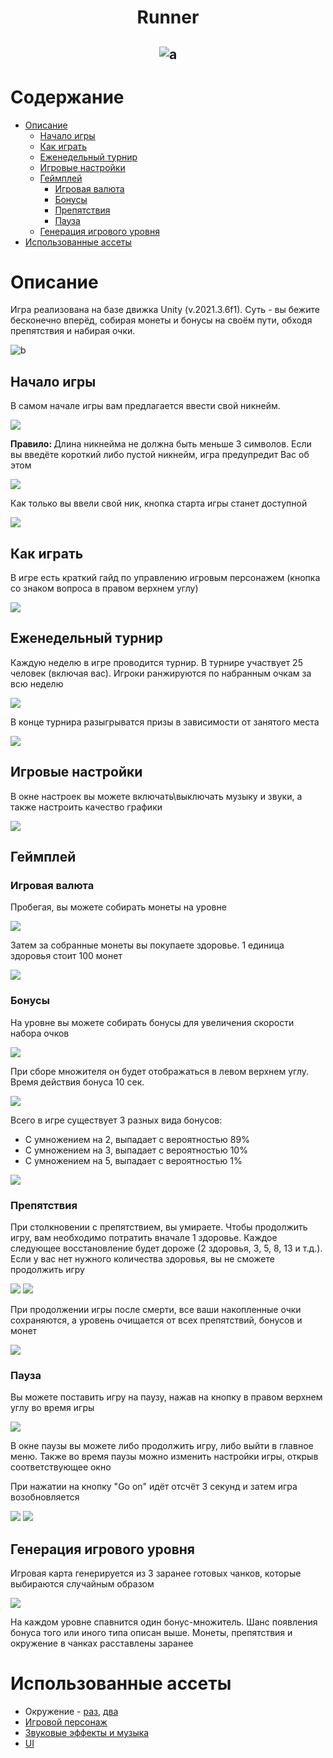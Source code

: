<h1 align="center">Runner</h1>
<h2 align="center">

![a](Assets/Icons/icon.png)

</h2>

# Содержание
* [Описание](#описание)
    * [Начало игры](#начало-игры)
    * [Как играть](#как-играть)
    * [Еженедельный турнир](#еженедельный-турнир)
    * [Игровые настройки](#игровые-настройки)
    * [Геймплей](#геймплей)
      * [Игровая валюта](#игровая-валюта)
      * [Бонусы](#бонусы)
      * [Препятствия](#препятствия)
      * [Пауза](#пауза)
    * [Генерация игрового уровня](#генерация-игрового-уровня)
* [Использованные ассеты](#использованные-ассеты)

# Описание
Игра реализована на базе движка Unity (v.2021.3.6f1). 
Суть - вы бежите бесконечно вперёд, собирая монеты и 
бонусы на своём пути, обходя препятствия и набирая очки.

![b](Screenshots/Screenshot_20220826-230701_Runner.jpg)

## Начало игры

В самом начале игры вам предлагается ввести свой никнейм.

![](Screenshots/Screenshot_1.png)

<b> Правило: </b> Длина никнейма не должна быть меньше 3
символов. Если вы введёте короткий либо пустой никнейм,
игра предупредит Вас об этом

![](Screenshots/Screenshot_2.png)

Как только вы ввели свой ник, кнопка старта игры станет 
доступной

![](Screenshots/Screenshot_3.png)

## Как играть

В игре есть краткий гайд по управлению игровым персонажем
(кнопка со знаком вопроса в правом верхнем углу)

![](Screenshots/Screenshot_4.png)

## Еженедельный турнир

Каждую неделю в игре проводится турнир. В турнире участвует
25 человек (включая вас). Игроки ранжируются по набранным 
очкам за всю неделю

![](Screenshots/Screenshot_5.png)

В конце турнира разыгрыватся призы в зависимости от занятого
места

![](Screenshots/Screenshot_18.png)

## Игровые настройки

В окне настроек вы можете включать\выключать музыку и звуки,
а также настроить качество графики

![](Screenshots/Screenshot_7.png)

## Геймплей

### Игровая валюта

Пробегая, вы можете собирать монеты на уровне

![](Screenshots/Screenshot_8.png)

Затем за собранные монеты вы покупаете здоровье. 1 единица
здоровья стоит 100 монет

![](Screenshots/Screenshot_6.png)

### Бонусы

На уровне вы можете собирать бонусы для увеличения скорости
набора очков

![](Screenshots/Screenshot_9.png) 

При сборе множителя он будет отображаться в левом верхнем
углу. Время действия бонуса 10 сек.

![](Screenshots/Screenshot_10.png)

Всего в игре существует 3 разных вида бонусов:
* С умножением на 2, выпадает с вероятностью 89%
* С умножением на 3, выпадает с вероятностью 10%
* С умножением на 5, выпадает с вероятностью 1%

![](Screenshots/Screenshot_16.png)

### Препятствия

При столкновении с препятствием, вы умираете. Чтобы
продолжить игру, вам необходимо потратить вначале 1
здоровье. Каждое следующее восстановление будет дороже
(2 здоровья, 3, 5, 8, 13 и т.д.). Если у вас нет нужного
количества здоровья, вы не сможете продолжить игру

![](Screenshots/Screenshot_11.png) ![](Screenshots/Screenshot_12.png)

При продолжении игры после смерти, все ваши накопленные очки
сохраняются, а уровень очищается от всех препятствий, бонусов
и монет

![](Screenshots/Screenshot_13.png)

### Пауза

Вы можете поставить игру на паузу, нажав на кнопку
в правом верхнем углу во время игры

![](Screenshots/Screenshot_14.png)

В окне паузы вы можете либо продолжить игру, либо выйти
в главное меню. Также во время паузы можно изменить
настройки игры, открыв соответствующее окно

При нажатии на кнопку "Go on" идёт отсчёт 3 секунд 
и затем игра возобновляется

![](Screenshots/Screenshot_15.png) ![](Screenshots/Screenshot_13.png)

## Генерация игрового уровня

Игровая карта генерируется из 3 заранее готовых чанков, 
которые выбираются случайным образом

![](Screenshots/Screenshot_17.png)

На каждом уровне спавнится один бонус-множитель.
Шанс появления бонуса того или иного типа описан выше.
Монеты, препятствия и окружение в чанках расставлены
заранее

# Использованные ассеты

* Окружение - [раз](https://quaternius.com/index.html), [два](https://assetstore.unity.com/packages/3d/environments/fantasy/a-piece-of-nature-40538)
* [Игровой персонаж](https://assetstore.unity.com/packages/3d/characters/viass-free-character-pack-141471)
* [Звуковые эффекты и музыка](https://mixkit.co/)
* [UI](https://assetstore.unity.com/packages/2d/gui/icons/simple-button-set-01-153979)